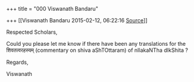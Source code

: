 +++
title = "000 Viswanath Bandaru"

+++
[[Viswanath Bandaru	2015-02-12, 06:22:16 [Source](https://groups.google.com/g/samskrita/c/fkceWTLvf3I)]]



Respected Scholars,  
  

Could you please let me know if there have been any translations for the शिवतत्वरहस्यम् (commentary on shiva aShTOttaram) of nIlakaNTha dIkShita ?  
  
  

Regards,  

Viswanath  

